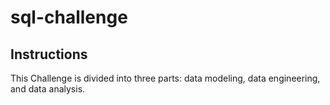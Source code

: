 # sql-challenge

## Instructions
This Challenge is divided into three parts: data modeling, data engineering, and data analysis.
